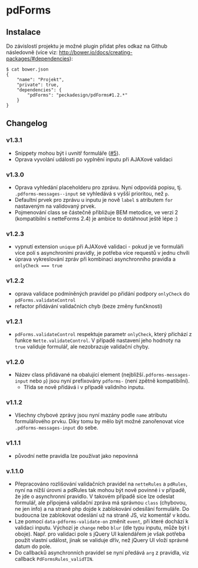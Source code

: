 # pdForms

## Instalace

Do závislostí projektu je možné plugin přidat přes odkaz na Github následovně (více viz: http://bower.io/docs/creating-packages/#dependencies):

```
$ cat bower.json
{
	"name": "Projekt",
	"private": true,
	"dependencies": {
		"pdForms": "peckadesign/pdForms#1.2.*"
	}
}
```


## Changelog

### v1.3.1
- Snippety mohou být i uvnitř formuláře ([#5](https://github.com/peckadesign/pdForms/issues/5)).
- Oprava vyvolání události po vyplnění inputu při AJAXové validaci

### v1.3.0
- Oprava vyhledání placeholderu pro zprávu. Nyní odpovídá popisu, tj. `.pdforms-messages--input` se vyhledává s vyšší prioritou, než `p`.
- Defaultní prvek pro zprávu u inputu je nově `label` s atributem `for` nastaveným na validovaný prvek.
- Pojmenování class se částečně přibližuje BEM metodice, ve verzi 2 (kompatibilní s netteForms 2.4) je ambice to dotáhnout ještě lépe :)

### v1.2.3
- vypnutí extension `unique` při AJAXové validaci - pokud je ve formuláři více polí s asynchroními pravidly, je potřeba více requestů v jednu chvíli
- úprava vykreslování zpráv při kombinaci asynchronního pravidla a `onlyCheck === true` 

### v1.2.2
- oprava validace podmíněných pravidel po přidání podpory `onlyCheck` do `pdForms.validateControl`
- refactor přidávání validačních chyb (beze změny funčknosti)

### v1.2.1
- `pdForms.validateControl` respektuje parametr `onlyCheck`, který přichází z funkce `Nette.validateControl`. V případě nastavení jeho hodnoty na `true` validuje formulář, ale nezobrazuje validační chyby.

### v1.2.0
- Název class přidávané na obalující element (nejbližší`.pdforms-messages-input` nebo `p`) jsou nyní prefixovány `pdforms-` (není zpětně kompatibilní).
  - Třída se nově přidává i v případě validního inputu.

### v1.1.2
- Všechny chybové zprávy jsou nyní mazány podle `name` atributu formulářového prvku. Díky tomu by mělo být možné zanořenovat více `.pdforms-messages-input` do sebe.

### v1.1.1
- původní nette pravidla lze používat jako nepovinná

### v.1.1.0
- Přepracováno rozlišování validačních pravidel na `netteRules` a `pdRules`, nyní na nižší úrovni a pdRules tak mohou být nově povinné i v případě, že jde o asynchronní pravidlo. V takovém případě sice lze odeslat formulář, ale připojená validační zpráva má správnou `class` (chybovou, ne jen info) a na straně php dojde k zablokování odesílání formuláře. Do budoucna lze zablokovat odeslání už na straně JS, viz komentář v kódu.
- Lze pomocí `data-pdforms-validate-on` změnit `event`, při které dochází k validaci inputu. Výchozí je `change` nebo `blur` (dle typu inputu, může být i oboje). Např. pro validaci pole s jQuery UI kalendářem je však potřeba použít vlastní událost, jinak se validuje dřív, než jQuery UI vloží správné datum do pole.
- Do callbacků asynchronních pravidel se nyní předává `arg` z pravidla, viz callback `PdFormsRules_validTIN`.

